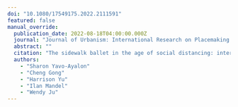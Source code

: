 ```yaml
---
doi: "10.1080/17549175.2022.2111591"
featured: false
manual_override:
  publication_date: 2022-08-18T04:00:00.000Z
  journal: "Journal of Urbanism: International Research on Placemaking and Urban Sustainability"
  abstract: ""
  citation: "The sidewalk ballet in the age of social distancing: interactive geospatial mapping to study NYC’s pandemic urbanism (2022)"
  authors:
    - "Sharon Yavo-Ayalon"
    - "Cheng Gong"
    - "Harrison Yu"
    - "Ilan Mandel"
    - "Wendy Ju"
---
```


<!-- You can add additional content about this publication here if needed -->
